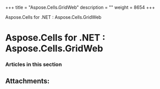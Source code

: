 +++
title = "Aspose.Cells.GridWeb" 
description = "" 
weight = 8654 
+++

Aspose.Cells for .NET : Aspose.Cells.GridWeb  

# Aspose.Cells for .NET : Aspose.Cells.GridWeb


### Articles in this section

           

## Attachments:


